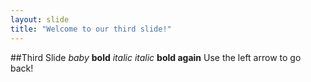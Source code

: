 ```yaml
---
layout: slide
title: "Welcome to our third slide!"
---
```

##Third Slide _baby_
**bold** *italic* _italic_ __bold again__
Use the left arrow to go back!